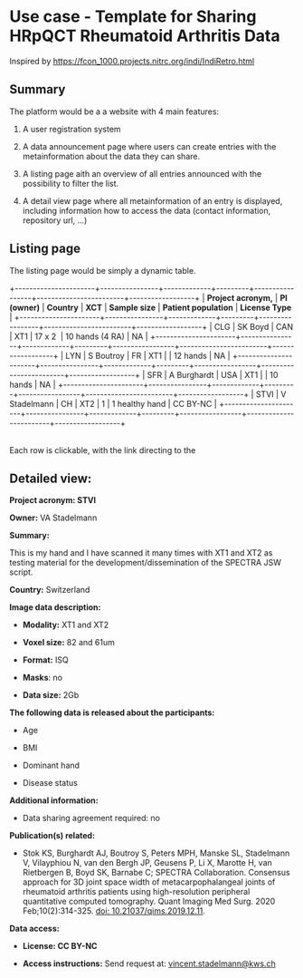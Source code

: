 # Use case - Template for Sharing HRpQCT Rheumatoid Arthritis Data

Inspired by <https://fcon_1000.projects.nitrc.org/indi/IndiRetro.html>

## Summary 

The platform would be a a website with 4 main features:

1.  A user registration system

2.  A data announcement page where users can create entries with the metainformation about the data they can share.

3.  A listing page aith an overview of all entries announced with the possibility to filter the list.

4.  A detail view page where all metainformation of an entry is displayed, including information how to access the data (contact information, repository url, ...) 

## Listing page

The listing page would be simply a dynamic table.

+----------------------+----------------+-------------+---------+-----------------+------------------------+------------------+
| **Project acronym,** | **PI (owner)** | **Country** | **XCT** | **Sample size** | **Patient population** | **License Type** |
+----------------------+----------------+-------------+---------+-----------------+------------------------+------------------+
| CLG                  | SK Boyd        | CAN         | XT1     | 17 x 2          | 10 hands (4 RA)        | NA               |
+----------------------+----------------+-------------+---------+-----------------+------------------------+------------------+
| LYN                  | S Boutroy      | FR          | XT1     |                 | 12 hands               | NA               |
+----------------------+----------------+-------------+---------+-----------------+------------------------+------------------+
| SFR                  | A Burghardt    | USA         | XT1     |                 | 10 hands               | NA               |
+----------------------+----------------+-------------+---------+-----------------+------------------------+------------------+
| STVI                 | V Stadelmann   | CH          | XT2     | 1               | 1 healthy hand         | CC BY-NC         |
+----------------------+----------------+-------------+---------+-----------------+------------------------+------------------+

\
Each row is clickable, with the link directing to the

## Detailed view:

**Project acronym: STVI**

**Owner:** VA Stadelmann

**Summary:**

This is my hand and I have scanned it many times with XT1 and XT2 as testing material for the development/dissemination of the SPECTRA JSW script. 

**Country:** Switzerland

**Image data description:**

-   **Modality:** XT1 and XT2

-   **Voxel size:** 82 and 61um

-   **Format:** ISQ

-   **Masks**: no

-   **Data size:** 2Gb

**The following data is released about the participants:**

-   Age

-   BMI

-   Dominant hand

-   Disease status

**Additional information:**

-   Data sharing agreement required: no

**Publication(s) related:**

-   Stok KS, Burghardt AJ, Boutroy S, Peters MPH, Manske SL, Stadelmann V, Vilayphiou N, van den Bergh JP, Geusens P, Li X, Marotte H, van Rietbergen B, Boyd SK, Barnabe C; SPECTRA Collaboration. Consensus approach for 3D joint space width of metacarpophalangeal joints of rheumatoid arthritis patients using high-resolution peripheral quantitative computed tomography. Quant Imaging Med Surg. 2020 Feb;10(2):314-325. [doi: 10.21037/qims.2019.12.11](https://dx.doi.org/10.21037/qims.2019.12.11).

**Data access:**

-   **License: CC BY-NC**

-   **Access instructions:** Send request at: [vincent.stadelmann\@kws.ch](mailto:vincent.stadelmann@kws.ch)
